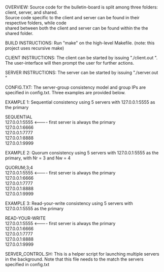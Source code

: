 OVERVIEW: Source code for the bulletin-board is split among three folders: client, server, and shared. <br />
Source code specific to the client and server can be found in their respective folders, while code <br />
shared between both the client and server can be found within the the shared folder. <br />

BUILD INSTRUCTIONS: Run "make" on the high-level Makefile. (note: this project uses recursive make) <br />

CLIENT INSTRUCTIONS: The client can be started by issuing "./client.out <your name> <server address> <server port>". <br />
The user-interface will then prompt the user for further actions.

SERVER INSTRUCTIONS: The server can be started by issuing "./server.out <listening address> <listening port>" <br />

CONFIG.TXT: The server-group consistency model and group IPs are specified in config.txt. Three examples are provided below. <br />

EXAMPLE 1: Sequential consistency using 5 servers with 127.0.0.1:5555 as the primary <br />

SEQUENTIAL <br />
127.0.0.1:5555  <---- first server is always the primary <br />
127.0.0.1:6666 <br />
127.0.0.1:7777 <br />
127.0.0.1:8888 <br />
127.0.0.1:9999 <br />

EXAMPLE 2: Quorum consistency using 5 servers with 127.0.0.1:5555 as the primary, with Nr = 3 and Nw = 4 <br />

QUORUM;3;4 <br />
127.0.0.1:5555  <---- first server is always the primary <br />
127.0.0.1:6666 <br />
127.0.0.1:7777 <br />
127.0.0.1:8888 <br />
127.0.0.1:9999 <br />

EXAMPLE 3: Read-your-write consistency using 5 servers with 127.0.0.1:5555 as the primary <br />

READ-YOUR-WRITE <br />
127.0.0.1:5555  <---- first server is always the primary <br />
127.0.0.1:6666 <br />
127.0.0.1:7777 <br />
127.0.0.1:8888 <br />
127.0.0.1:9999 <br />

SERVER_CONTROL.SH: This is a helper script for launching multiple servers in the background. Note that this file needs to the match the servers specified in config.txt